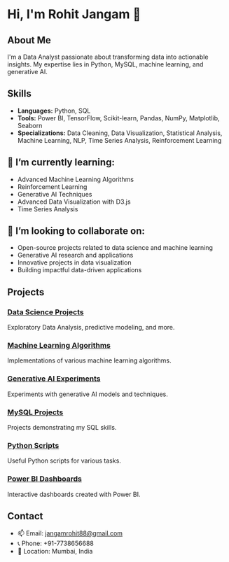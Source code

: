 # Hi, I'm Rohit Jangam 👋

## About Me
I'm a Data Analyst passionate about transforming data into actionable insights. My expertise lies in Python, MySQL, machine learning, and generative AI.

## Skills
- **Languages:** Python, SQL
- **Tools:** Power BI, TensorFlow, Scikit-learn, Pandas, NumPy, Matplotlib, Seaborn
- **Specializations:** Data Cleaning, Data Visualization, Statistical Analysis, Machine Learning, NLP, Time Series Analysis, Reinforcement Learning

## 🌱 I’m currently learning:
- Advanced Machine Learning Algorithms
- Reinforcement Learning
- Generative AI Techniques
- Advanced Data Visualization with D3.js
- Time Series Analysis

## 👯 I’m looking to collaborate on:
- Open-source projects related to data science and machine learning
- Generative AI research and applications
- Innovative projects in data visualization
- Building impactful data-driven applications

## Projects
### [Data Science Projects](https://github.com/your-username/data-science-projects)
Exploratory Data Analysis, predictive modeling, and more.

### [Machine Learning Algorithms](https://github.com/your-username/machine-learning-algorithms)
Implementations of various machine learning algorithms.

### [Generative AI Experiments](https://github.com/your-username/generative-ai-experiments)
Experiments with generative AI models and techniques.

### [MySQL Projects](https://github.com/your-username/mysql-projects)
Projects demonstrating my SQL skills.

### [Python Scripts](https://github.com/your-username/python-scripts)
Useful Python scripts for various tasks.

### [Power BI Dashboards](https://github.com/your-username/power-bi-dashboards)
Interactive dashboards created with Power BI.

## Contact
- 📫 Email: [jangamrohit88@gmail.com](mailto:jangamrohit88@gmail.com)
- 📞 Phone: +91-7738656688
- 📍 Location: Mumbai, India
